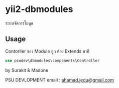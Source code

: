 # yii2-dbmodules
ระบบจัดการโมดูล

## Usage
Contorller ของ Module ลูก ต้อง Extends มาที
```php
use psudev\dbmodules\components\Controller
```





by Surakit & Madone

PSU DEVLOPMENT
email : ahamad.jedu@gmail.com
